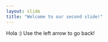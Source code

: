 ```yaml
---
layout: slide
title: "Welcome to our second slide!"
---
```

Hola :) 
Use the left arrow to go back!
